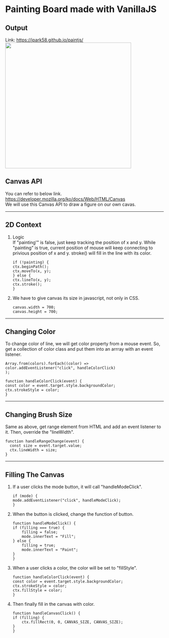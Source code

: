 # Painting Board made with VanillaJS

## Output

Link: https://jpark58.github.io/paintjs/  
<img src="https://user-images.githubusercontent.com/48766032/87740051-38743200-c81c-11ea-89bb-adc2b05511ec.png" width=400>

## Canvas API

You can refer to below link.  
https://developer.mozilla.org/ko/docs/Web/HTML/Canvas  
We will use this Canvas API to draw a figure on our own cavas.

---

## 2D Context

1. Logic  
   If "painting'" is false, just keep tracking the position of x and y. While "painting" is true, current position of mouse will keep connecting to privious position of x and y. stroke() will fill in the line with its color.
   ```
   if (!painting) {
   ctx.beginPath();
   ctx.moveTo(x, y);
   } else {
   ctx.lineTo(x, y);
   ctx.stroke();
   }
   ```
2. We have to give canvas its size in javascript, not only in CSS.

   ```
   canvas.width = 700;
   canvas.height = 700;
   ```

---

## Changing Color

To change color of line, we will get color property from a mouse event. So, get a collection of color class and put them into an arrray with an event listener.

```
Array.from(colors).forEach((color) =>
color.addEventListener("click", handleColorClick)
);

function handleColorClick(event) {
const color = event.target.style.backgroundColor;
ctx.strokeStyle = color;
}
```

---

## Changing Brush Size

Same as above, get range element from HTML and add an event listener to it. Then, override the "lineWidth".

```
function handleRangeChange(event) {
  const size = event.target.value;
  ctx.lineWidth = size;
}
```

---

## Filling The Canvas

1. If a user clicks the mode button, it will call "handleModeClick".
   ```
   if (mode) {
   mode.addEventListener("click", handleModeClick);
   }
   ```
2. When the button is clicked, change the function of button.
   ```
   function handleModeClick() {
   if (filling === true) {
       filling = false;
       mode.innerText = "Fill";
   } else {
       filling = true;
       mode.innerText = "Paint";
   }
   }
   ```
3. When a user clicks a color, the color will be set to "fillStyle".
   ```
   function handleColorClick(event) {
   const color = event.target.style.backgroundColor;
   ctx.strokeStyle = color;
   ctx.fillStyle = color;
   }
   ```
4. Then finally fill in the canvas with color.
   ```
   function handleCanvasClick() {
   if (filling) {
       ctx.fillRect(0, 0, CANVAS_SIZE, CANVAS_SIZE);
   }
   }
   ```
